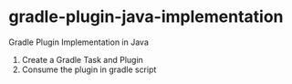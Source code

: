 # gradle-plugin-java-implementation
Gradle Plugin Implementation in Java

1. Create a Gradle Task and Plugin
2. Consume the plugin in gradle script
